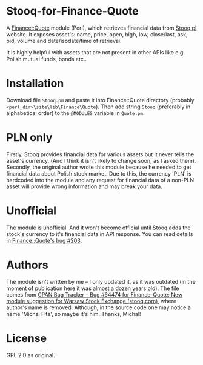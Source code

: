 # Stooq-for-Finance-Quote
A [Finance::Quote](https://github.com/finance-quote/finance-quote) module (Perl), which retrieves financial data from [Stooq.pl](https://stooq.pl) website. It exposes asset's: name, price, open, high, low, close/last, ask, bid, volume and date/isodate/time of retrieval.

It is highly helpful with assets that are not present in other APIs like e.g. Polish mutual funds, bonds etc..

# Installation
Download file `Stooq.pm` and paste it into Finance::Quote directory (probably `<perl_dir>\site\lib\Finance\Quote`). Then add string `Stooq` (preferably in alphabetical order) to the `@MODULES` variable in `Quote.pm`.

# PLN only
Firstly, Stooq provides financial data for various assets but it never tells the asset's currency. (And I think it isn't likely to change soon, as I asked them). Secondly, the original author wrote this module because he needed to get financial data about Polish stock market. Due to this, the currency 'PLN' is hardcoded into the module and any request for financial data of a non-PLN asset will provide wrong information and may break your data.

# Unofficial
The module is unofficial. And it won't become official until Stooq adds the stock's currency to it's financial data in API response. You can read details in [Finance::Quote's bug #203](https://github.com/finance-quote/finance-quote/issues/203).

# Authors
The module isn't written by me – I only updated it, as it was outdated (in the moment of publication here it was almost a dozen years old). The file comes from [CPAN Bug Tracker – Bug #64474 for Finance-Quote: New module suggestion for Warsaw Stock Exchange (stooq.com)](https://rt.cpan.org/Public/Bug/Display.html?id=64474), where author's name is removed. Although, in the source code one may notice a name 'Michal Fita', so maybe it's him. Thanks, Michal!

# License
GPL 2.0 as original.
